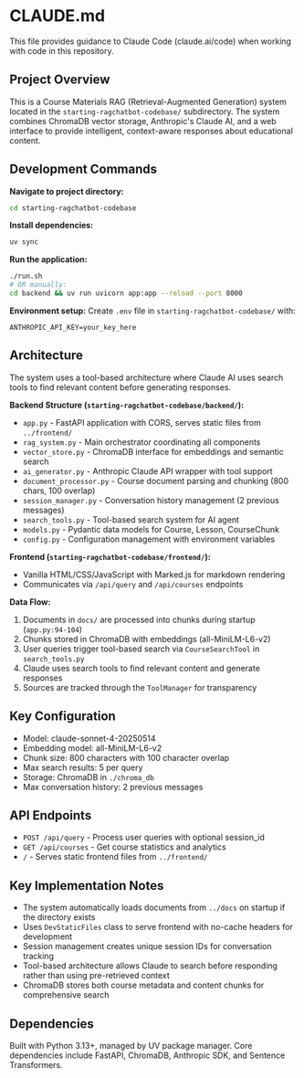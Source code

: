 # CLAUDE.md

This file provides guidance to Claude Code (claude.ai/code) when working with code in this repository.

## Project Overview

This is a Course Materials RAG (Retrieval-Augmented Generation) system located in the `starting-ragchatbot-codebase/` subdirectory. The system combines ChromaDB vector storage, Anthropic's Claude AI, and a web interface to provide intelligent, context-aware responses about educational content.

## Development Commands

**Navigate to project directory:**
```bash
cd starting-ragchatbot-codebase
```

**Install dependencies:**
```bash
uv sync
```

**Run the application:**
```bash
./run.sh
# OR manually:
cd backend && uv run uvicorn app:app --reload --port 8000
```

**Environment setup:**
Create `.env` file in `starting-ragchatbot-codebase/` with:
```
ANTHROPIC_API_KEY=your_key_here
```

## Architecture

The system uses a tool-based architecture where Claude AI uses search tools to find relevant content before generating responses.

**Backend Structure (`starting-ragchatbot-codebase/backend/`):**
- `app.py` - FastAPI application with CORS, serves static files from `../frontend/`
- `rag_system.py` - Main orchestrator coordinating all components
- `vector_store.py` - ChromaDB interface for embeddings and semantic search
- `ai_generator.py` - Anthropic Claude API wrapper with tool support
- `document_processor.py` - Course document parsing and chunking (800 chars, 100 overlap)
- `session_manager.py` - Conversation history management (2 previous messages)
- `search_tools.py` - Tool-based search system for AI agent
- `models.py` - Pydantic data models for Course, Lesson, CourseChunk
- `config.py` - Configuration management with environment variables

**Frontend (`starting-ragchatbot-codebase/frontend/`):**
- Vanilla HTML/CSS/JavaScript with Marked.js for markdown rendering
- Communicates via `/api/query` and `/api/courses` endpoints

**Data Flow:**
1. Documents in `docs/` are processed into chunks during startup (`app.py:94-104`)
2. Chunks stored in ChromaDB with embeddings (all-MiniLM-L6-v2)
3. User queries trigger tool-based search via `CourseSearchTool` in `search_tools.py`
4. Claude uses search tools to find relevant content and generate responses
5. Sources are tracked through the `ToolManager` for transparency

## Key Configuration

- Model: claude-sonnet-4-20250514
- Embedding model: all-MiniLM-L6-v2
- Chunk size: 800 characters with 100 character overlap
- Max search results: 5 per query
- Storage: ChromaDB in `./chroma_db`
- Max conversation history: 2 previous messages

## API Endpoints

- `POST /api/query` - Process user queries with optional session_id
- `GET /api/courses` - Get course statistics and analytics
- `/` - Serves static frontend files from `../frontend/`

## Key Implementation Notes

- The system automatically loads documents from `../docs` on startup if the directory exists
- Uses `DevStaticFiles` class to serve frontend with no-cache headers for development
- Session management creates unique session IDs for conversation tracking
- Tool-based architecture allows Claude to search before responding rather than using pre-retrieved context
- ChromaDB stores both course metadata and content chunks for comprehensive search

## Dependencies

Built with Python 3.13+, managed by UV package manager. Core dependencies include FastAPI, ChromaDB, Anthropic SDK, and Sentence Transformers.